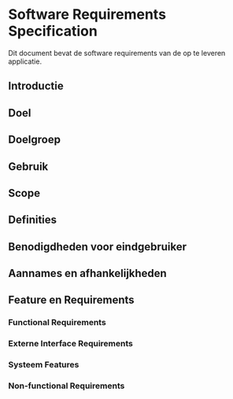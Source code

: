 # Software Requirements Specification
Dit document bevat de software requirements van de op te leveren applicatie. 


## Introductie


## Doel


## Doelgroep


## Gebruik


## Scope


## Definities


## Benodigdheden voor eindgebruiker


## Aannames en afhankelijkheden


## Feature en Requirements

### Functional Requirements

### Externe Interface Requirements

### Systeem Features

### Non-functional Requirements